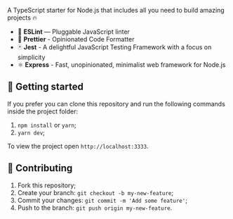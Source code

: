 A TypeScript starter for Node.js that includes all you need to build amazing projects 🔥

- 📏 **ESLint** — Pluggable JavaScript linter
- 💖 **Prettier** - Opinionated Code Formatter
- 🃏 **Jest** - A delightful JavaScript Testing Framework with a focus on simplicity
- ⚛️ **Express** - Fast, unopinionated, minimalist web framework for Node.js

## 🚀 Getting started

If you prefer you can clone this repository and run the following commands inside the project folder:

1. `npm install` or `yarn`;
2. `yarn dev`;

To view the project open `http://localhost:3333`.

## 🤝 Contributing

1. Fork this repository;
2. Create your branch: `git checkout -b my-new-feature`;
3. Commit your changes: `git commit -m 'Add some feature'`;
4. Push to the branch: `git push origin my-new-feature`.
